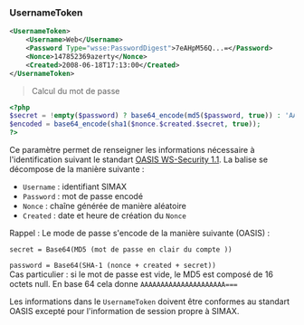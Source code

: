 ### UsernameToken

```xml
<UsernameToken>
	<Username>Web</Username>
	<Password Type="wsse:PasswordDigest">7eAHpM56Q...=</Password>
	<Nonce>147852369azerty</Nonce>
	<Created>2008-06-18T17:13:00</Created>
</UsernameToken>
```

> Calcul du mot de passe

```php
<?php
$secret = !empty($password) ? base64_encode(md5($password, true)) : 'AAAAAAAAAAAAAAAAAAAAAA==';
$encoded = base64_encode(sha1($nonce.$created.$secret, true));
?>
```

Ce paramètre permet de renseigner les informations nécessaire à l'identification suivant le standart [OASIS WS-Security 1.1](https://www.oasis-open.org/committees/download.php/16790/wss-v1.1-spec-os-SOAPMessageSecurity.pdf).
La balise se décompose de la manière suivante :
 
* `Username` : identifiant SIMAX
* `Password` : mot de passe encodé
* `Nonce` : chaîne générée de manière aléatoire
* `Created` : date et heure de création du `Nonce`

<aside class="notice">
Rappel : Le mode de passe s'encode de la manière suivante (OASIS) :<br>
<code>
secret = Base64(MD5 (mot de passe en clair du compte ))<br>
password = Base64(SHA-1 (nonce + created + secret))
</code>
</aside>

<aside class="notice">
Cas particulier : si le mot de passe est vide, le MD5 est composé de 16 octets null. En base 64 cela donne
<code>AAAAAAAAAAAAAAAAAAAAA===</code>
</aside>

Les informations dans le `UsernameToken` doivent être conformes au standart OASIS excepté pour l'information de session propre à SIMAX.


